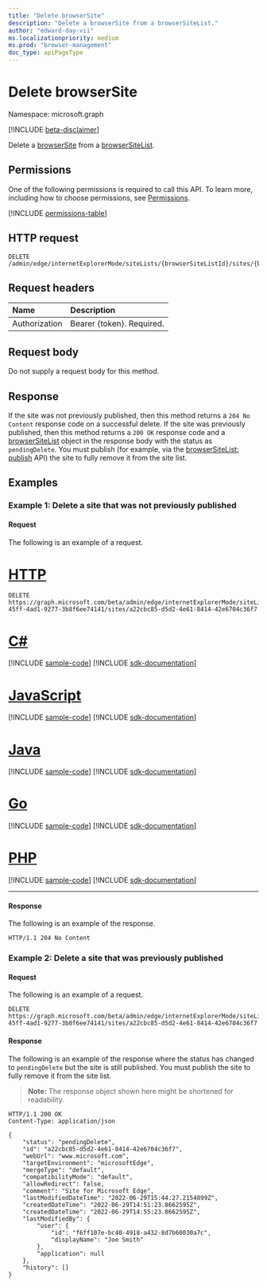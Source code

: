 ```yaml
---
title: "Delete browserSite"
description: "Delete a browserSite from a browserSiteList."
author: "edward-day-vii"
ms.localizationpriority: medium
ms.prod: "browser-management"
doc_type: apiPageType
---
```


# Delete browserSite
Namespace: microsoft.graph

[!INCLUDE [beta-disclaimer](../../includes/beta-disclaimer.md)]

Delete a [browserSite](../resources/browsersite.md) from a [browserSiteList](../resources/browsersitelist.md).

## Permissions
One of the following permissions is required to call this API. To learn more, including how to choose permissions, see [Permissions](/graph/permissions-reference).

<!-- { "blockType": "permissions", "name": "browsersitelist_delete_sites" } -->
[!INCLUDE [permissions-table](../includes/permissions/browsersitelist-delete-sites-permissions.md)]

## HTTP request

<!-- {
  "blockType": "ignored"
}
-->
``` http
DELETE /admin/edge/internetExplorerMode/siteLists/{browserSiteListId}/sites/{browserSiteId}
```

## Request headers
|Name|Description|
|:---|:---|
|Authorization|Bearer {token}. Required.|

## Request body
Do not supply a request body for this method.

## Response

If the site was not previously published, then this method returns a `204 No Content` response code on a successful delete. If the site was previously published, then this method returns a `200 OK` response code and a [browserSiteList](../resources/browsersitelist.md) object in the response body with the status as `pendingDelete`. You must publish (for example, via the [browserSiteList: publish](../api/browsersitelist-publish.md) API) the site to fully remove it from the site list.

## Examples

### Example 1: Delete a site that was not previously published

#### Request
The following is an example of a request.

# [HTTP](#tab/http)
<!-- {
  "blockType": "request",
  "name": "delete_browsersite",
  "sampleKeys": ["07f4030f-45ff-4ad1-9277-3b8f6ee74141", "a22cbc85-d5d2-4e61-8414-42e6704c36f7"]
}
-->
``` http
DELETE https://graph.microsoft.com/beta/admin/edge/internetExplorerMode/siteLists/07f4030f-45ff-4ad1-9277-3b8f6ee74141/sites/a22cbc85-d5d2-4e61-8414-42e6704c36f7
```

# [C#](#tab/csharp)
[!INCLUDE [sample-code](../includes/snippets/csharp/delete-browsersite-csharp-snippets.md)]
[!INCLUDE [sdk-documentation](../includes/snippets/snippets-sdk-documentation-link.md)]

# [JavaScript](#tab/javascript)
[!INCLUDE [sample-code](../includes/snippets/javascript/delete-browsersite-javascript-snippets.md)]
[!INCLUDE [sdk-documentation](../includes/snippets/snippets-sdk-documentation-link.md)]

# [Java](#tab/java)
[!INCLUDE [sample-code](../includes/snippets/java/delete-browsersite-java-snippets.md)]
[!INCLUDE [sdk-documentation](../includes/snippets/snippets-sdk-documentation-link.md)]

# [Go](#tab/go)
[!INCLUDE [sample-code](../includes/snippets/go/delete-browsersite-go-snippets.md)]
[!INCLUDE [sdk-documentation](../includes/snippets/snippets-sdk-documentation-link.md)]

# [PHP](#tab/php)
[!INCLUDE [sample-code](../includes/snippets/php/delete-browsersite-php-snippets.md)]
[!INCLUDE [sdk-documentation](../includes/snippets/snippets-sdk-documentation-link.md)]

---



#### Response
The following is an example of the response.
<!-- {
  "blockType": "response",
  "truncated": true
}
-->
``` http
HTTP/1.1 204 No Content
```

### Example 2: Delete a site that was previously published

#### Request
The following is an example of a request.
<!-- {
  "blockType": "request",
  "name": "delete_browsersite",
  "sampleKeys": ["07f4030f-45ff-4ad1-9277-3b8f6ee74141", "a22cbc85-d5d2-4e61-8414-42e6704c36f7"]
}
-->
``` http
DELETE https://graph.microsoft.com/beta/admin/edge/internetExplorerMode/siteLists/07f4030f-45ff-4ad1-9277-3b8f6ee74141/sites/a22cbc85-d5d2-4e61-8414-42e6704c36f7
```


#### Response
The following is an example of the response where the status has changed to `pendingDelete` but the site is still published. You must publish the site to fully remove it from the site list.
>**Note:** The response object shown here might be shortened for readability.
<!-- {
  "blockType": "response",
  "truncated": true,
  "@odata.type": "microsoft.graph.browserSite"
}
-->
``` http
HTTP/1.1 200 OK
Content-Type: application/json

{
    "status": "pendingDelete",
    "id": "a22cbc85-d5d2-4e61-8414-42e6704c36f7",
    "webUrl": "www.microsoft.com",
    "targetEnvironment": "microsoftEdge",
    "mergeType": "default",
    "compatibilityMode": "default",
    "allowRedirect": false,
    "comment": "Site for Microsoft Edge",
    "lastModifiedDateTime": "2022-06-29T15:44:27.2154899Z",
    "createdDateTime": "2022-06-29T14:51:23.8662595Z",
    "createdDateTime": "2022-06-29T14:55:23.8662595Z",
    "lastModifiedBy": {
        "user": {
            "id": "f6ff107e-bc40-4918-a432-8d7b60030a7c",
            "displayName": "Joe Smith"
        },
        "application": null
    },
    "history": []
}
```
